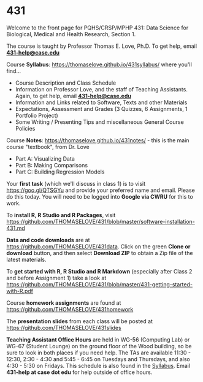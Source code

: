 # 431
Welcome to the front page for PQHS/CRSP/MPHP 431: 
Data Science for Biological, Medical and Health Research, Section 1.

The course is taught by Professor Thomas E. Love, Ph.D.
To get help, email **431-help@case.edu**

Course **Syllabus**: https://thomaselove.github.io/431syllabus/ where you'll find...
  - Course Description and Class Schedule
  - Information on Professor Love, and the staff of Teaching Assistants. Again, to get help, email **431-help@case.edu**
  - Information and Links related to Software, Texts and other Materials
  - Expectations, Assessment and Grades (3 Quizzes, 6 Assignments, 1 Portfolio Project)
  - Some Writing / Presenting Tips and miscellaneous General Course Policies

Course **Notes**: https://thomaselove.github.io/431notes/ - this is the main course "textbook", from Dr. Love
  - Part A: Visualizing Data
  - Part B: Making Comparisons
  - Part C: Building Regression Models

Your **first task** (which we'll discuss in class 1) is to visit https://goo.gl/QTSGYu and provide your preferred name and email. Please do this today. You will need to be logged into **Google via CWRU** for this to work.

To **install R, R Studio and R Packages**, visit https://github.com/THOMASELOVE/431/blob/master/software-installation-431.md

**Data and code downloads** are at https://github.com/THOMASELOVE/431data. Click on the green **Clone or download** button, and then select **Download ZIP** to obtain a Zip file of the latest materials.

To **get started with R, R Studio and R Markdown** (especially after Class 2 and before Assignment 1) take a look at https://github.com/THOMASELOVE/431/blob/master/431-getting-started-with-R.pdf

Course **homework assignments** are found at https://github.com/THOMASELOVE/431homework

The **presentation slides** from each class will be posted at https://github.com/THOMASELOVE/431slides

**Teaching Assistant Office Hours** are held in WG-56 (Computing Lab) or WG-67 (Student Lounge) on the ground floor of the Wood building, so be sure to look in both places if you need help. The TAs are available 11:30 - 12:30, 2:30 - 4:30 and 5:45 - 6:45 on Tuesdays and Thursdays, and also 4:30 - 5:30 on Fridays. This schedule is also found in the [Syllabus](https://thomaselove.github.io/431syllabus/). Email **431-help at case dot edu** for help outside of office hours.
